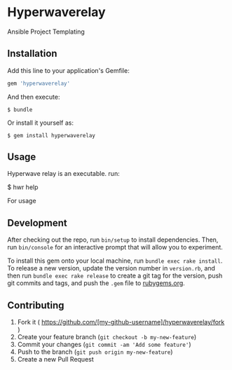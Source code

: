 # Hyperwaverelay

Ansible Project Templating

## Installation

Add this line to your application's Gemfile:

```ruby
gem 'hyperwaverelay'
```

And then execute:

    $ bundle

Or install it yourself as:

    $ gem install hyperwaverelay


## Usage

Hyperwave relay is an executable. run:

  $ hwr help

For usage

## Development

After checking out the repo, run `bin/setup` to install dependencies. Then, run `bin/console` for an interactive prompt that will allow you to experiment.

To install this gem onto your local machine, run `bundle exec rake install`. To release a new version, update the version number in `version.rb`, and then run `bundle exec rake release` to create a git tag for the version, push git commits and tags, and push the `.gem` file to [rubygems.org](https://rubygems.org).

## Contributing

1. Fork it ( https://github.com/[my-github-username]/hyperwaverelay/fork )
2. Create your feature branch (`git checkout -b my-new-feature`)
3. Commit your changes (`git commit -am 'Add some feature'`)
4. Push to the branch (`git push origin my-new-feature`)
5. Create a new Pull Request
